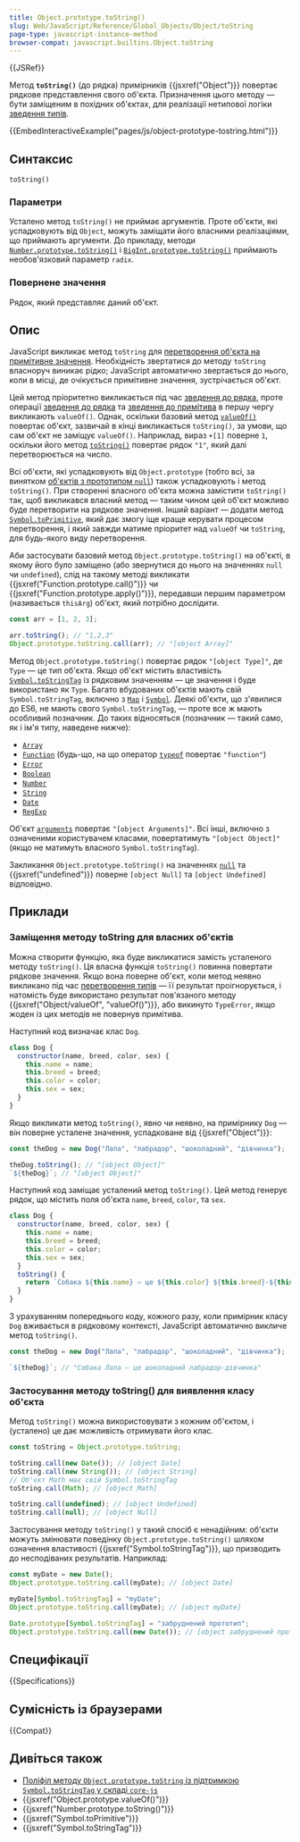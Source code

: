 ```yaml
---
title: Object.prototype.toString()
slug: Web/JavaScript/Reference/Global_Objects/Object/toString
page-type: javascript-instance-method
browser-compat: javascript.builtins.Object.toString
---
```


{{JSRef}}

Метод **`toString()`** (до рядка) примірників {{jsxref("Object")}} повертає рядкове представлення свого об'єкта. Призначення цього методу — бути заміщеним в похідних об'єктах, для реалізації нетипової логіки [зведення типів](/uk/docs/Web/JavaScript/Data_structures#zvedennia-typiv).

{{EmbedInteractiveExample("pages/js/object-prototype-tostring.html")}}

## Синтаксис

```js-nolint
toString()
```

### Параметри

Усталено метод `toString()` не приймає аргументів. Проте об'єкти, які успадковують від `Object`, можуть заміщати його власними реалізаціями, що приймають аргументи. До прикладу, методи [`Number.prototype.toString()`](/uk/docs/Web/JavaScript/Reference/Global_Objects/Number/toString) і [`BigInt.prototype.toString()`](/uk/docs/Web/JavaScript/Reference/Global_Objects/BigInt/toString) приймають необов'язковий параметр `radix`.

### Повернене значення

Рядок, який представляє даний об'єкт.

## Опис

JavaScript викликає метод `toString` для [перетворення об'єкта на примітивне значення](/uk/docs/Web/JavaScript/Data_structures#zvedennia-typiv). Необхідність звертатися до методу `toString` власноруч виникає рідко; JavaScript автоматично звертається до нього, коли в місці, де очікується примітивне значення, зустрічається об'єкт.

Цей метод пріоритетно викликається під час [зведення до рядка](/uk/docs/Web/JavaScript/Reference/Global_Objects/String#zvedennia-do-riadka), проте операції [зведення до рядка](/uk/docs/Web/JavaScript/Data_structures#zvedennia-do-chyslovoho) та [зведення до примітива](/uk/docs/Web/JavaScript/Data_structures#zvedennia-do-prymityva) в першу чергу викликають `valueOf()`. Однак, оскільки базовий метод [`valueOf()`](/uk/docs/Web/JavaScript/Reference/Global_Objects/Object/valueOf) повертає об'єкт, зазвичай в кінці викликається `toString()`, за умови, що сам об'єкт не заміщує `valueOf()`. Наприклад, вираз `+[1]` поверне `1`, оскільки його метод [`toString()`](/uk/docs/Web/JavaScript/Reference/Global_Objects/Array/toString) повертає рядок `"1"`, який далі перетворюється на число.

Всі об'єкти, які успадковують від `Object.prototype` (тобто всі, за винятком [об'єктів з прототипом `null`](/uk/docs/Web/JavaScript/Reference/Global_Objects/Object#null-prototypni-obiekty)) також успадковують і метод `toString()`. При створенні власного об'єкта можна замістити `toString()` так, щоб викликався власний метод — таким чином цей об'єкт можливо буде перетворити на рядкове значення. Інший варіант — додати метод [`Symbol.toPrimitive`](/uk/docs/Web/JavaScript/Reference/Global_Objects/Symbol/toPrimitive), який дає змогу іще краще керувати процесом перетворення, і який завжди матиме пріоритет над `valueOf` чи `toString`, для будь-якого виду перетворення.

Аби застосувати базовий метод `Object.prototype.toString()` на об'єкті, в якому його було заміщено (або звернутися до нього на значеннях `null` чи `undefined`), слід на такому методі викликати {{jsxref("Function.prototype.call()")}} чи {{jsxref("Function.prototype.apply()")}}, передавши першим параметром (називається `thisArg`) об'єкт, який потрібно дослідити.

```js
const arr = [1, 2, 3];

arr.toString(); // "1,2,3"
Object.prototype.toString.call(arr); // "[object Array]"
```

Метод `Object.prototype.toString()` повертає рядок `"[object Type]"`, де `Type` — це тип об'єкта. Якщо об'єкт містить властивість [`Symbol.toStringTag`](/uk/docs/Web/JavaScript/Reference/Global_Objects/Symbol/toStringTag) із рядковим значенням — це значення і буде використано як `Type`. Багато вбудованих об'єктів мають свій `Symbol.toStringTag`, включно з [`Map`](/uk/docs/Web/JavaScript/Reference/Global_Objects/Map) і [`Symbol`](/uk/docs/Web/JavaScript/Reference/Global_Objects/Symbol). Деякі об'єкти, що з'явилися до ES6, не мають свого `Symbol.toStringTag`, — проте все ж мають особливий позначник. До таких відносяться (позначник — такий само, як і ім'я типу, наведене нижче):

- [`Array`](/uk/docs/Web/JavaScript/Reference/Global_Objects/Array)
- [`Function`](/uk/docs/Web/JavaScript/Reference/Functions) (будь-що, на що оператор [`typeof`](/uk/docs/Web/JavaScript/Reference/Operators/typeof) повертає `"function"`)
- [`Error`](/uk/docs/Web/JavaScript/Reference/Global_Objects/Error)
- [`Boolean`](/uk/docs/Web/JavaScript/Reference/Global_Objects/Boolean)
- [`Number`](/uk/docs/Web/JavaScript/Reference/Global_Objects/Number)
- [`String`](/uk/docs/Web/JavaScript/Reference/Global_Objects/String)
- [`Date`](/uk/docs/Web/JavaScript/Reference/Global_Objects/Date)
- [`RegExp`](/uk/docs/Web/JavaScript/Reference/Global_Objects/RegExp)

Об'єкт [`arguments`](/uk/docs/Web/JavaScript/Reference/Functions/arguments) повертає `"[object Arguments]"`. Всі інші, включно з означеними користувачем класами, повертатимуть `"[object Object]"` (якщо не матимуть власного `Symbol.toStringTag`).

Закликання `Object.prototype.toString()` на значеннях [`null`](/uk/docs/Web/JavaScript/Reference/Operators/null) та {{jsxref("undefined")}} поверне `[object Null]` та `[object Undefined]` відповідно.

## Приклади

### Заміщення методу toString для власних об'єктів

Можна створити функцію, яка буде викликатися замість усталеного методу `toString()`. Ця власна функція `toString()` повинна повертати рядкове значення. Якщо вона поверне об'єкт, коли метод неявно викликано під час [перетворення типів](/uk/docs/Web/JavaScript/Data_structures#zvedennia-typiv) — її результат проігнорується, і натомість буде використано результат пов'язаного методу {{jsxref("Object/valueOf", "valueOf()")}}, або викинуто `TypeError`, якщо жоден із цих методів не повернув примітива.

Наступний код визначає клас `Dog`.

```js
class Dog {
  constructor(name, breed, color, sex) {
    this.name = name;
    this.breed = breed;
    this.color = color;
    this.sex = sex;
  }
}
```

Якщо викликати метод `toString()`, явно чи неявно, на примірнику `Dog` — він поверне усталене значення, успадковане від {{jsxref("Object")}}:

```js
const theDog = new Dog("Лапа", "лабрадор", "шоколадний", "дівчинка");

theDog.toString(); // "[object Object]"
`${theDog}`; // "[object Object]"
```

Наступний код заміщає усталений метод `toString()`. Цей метод генерує рядок, що містить поля об'єкта `name`, `breed`, `color`, та `sex`.

```js
class Dog {
  constructor(name, breed, color, sex) {
    this.name = name;
    this.breed = breed;
    this.color = color;
    this.sex = sex;
  }
  toString() {
    return `Собака ${this.name} — це ${this.color} ${this.breed}-${this.sex}`;
  }
}
```

З урахуванням попереднього коду, кожного разу, коли примірник класу `Dog` вживається в рядковому контексті, JavaScript автоматично викличе метод `toString()`.

```js
const theDog = new Dog("Лапа", "лабрадор", "шоколадний", "дівчинка");

`${theDog}`; // "Собака Лапа — це шоколадний лабрадор-дівчинка"
```

### Застосування методу toString() для виявлення класу об'єкта

Метод `toString()` можна використовувати з кожним об'єктом, і (усталено) це дає можливість отримувати його клас.

```js
const toString = Object.prototype.toString;

toString.call(new Date()); // [object Date]
toString.call(new String()); // [object String]
// Об'єкт Math має свій Symbol.toStringTag
toString.call(Math); // [object Math]

toString.call(undefined); // [object Undefined]
toString.call(null); // [object Null]
```

Застосування методу `toString()` у такий спосіб є ненадійним: об'єкти можуть змінювати поведінку `Object.prototype.toString()` шляхом означення властивості {{jsxref("Symbol.toStringTag")}}, що призводить до несподіваних результатів. Наприклад:

```js
const myDate = new Date();
Object.prototype.toString.call(myDate); // [object Date]

myDate[Symbol.toStringTag] = "myDate";
Object.prototype.toString.call(myDate); // [object myDate]

Date.prototype[Symbol.toStringTag] = "забруднений прототип";
Object.prototype.toString.call(new Date()); // [object забруднений прототип]
```

## Специфікації

{{Specifications}}

## Сумісність із браузерами

{{Compat}}

## Дивіться також

- [Поліфіл методу `Object.prototype.toString` із підтримкою `Symbol.toStringTag` у складі `core-js`](https://github.com/zloirock/core-js#ecmascript-object)
- {{jsxref("Object.prototype.valueOf()")}}
- {{jsxref("Number.prototype.toString()")}}
- {{jsxref("Symbol.toPrimitive")}}
- {{jsxref("Symbol.toStringTag")}}
